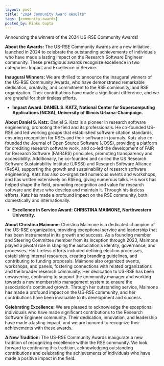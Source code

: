 ```yaml
---
layout: post
title: "2024 Community Award Results"
tags: [community-awards]
posted_by: Rinku Gupta
---
```


Announcing the winners of the 2024 US-RSE Community Awards!

**About the Awards:**
The US-RSE Community Awards are a new initiative, launched in 2024 to celebrate the outstanding achievements of individuals who have made a lasting impact on the Research Software Engineer community. These prestigious awards recognize excellence in two categories: Impact and Excellence in Service.

**Inaugural Winners:**
We are thrilled to announce the inaugural winners of the US-RSE Community Awards, who have demonstrated remarkable dedication, creativity, and commitment to the RSE community, and RSE organization. Their contributions have made a significant difference, and we are grateful for their tireless efforts.
* **Impact Award: DANIEL S. KATZ, National Center for Supercomputing Applications (NCSA), University of Illinois Urbana-Champaign.**

**About Daniel S. Katz:**  Daniel S. Katz is a pioneer in research software engineering, promoting the field and its professionals. He co-founded US-RSE and led working groups that established software citation standards, ensuring recognition for RSEs and their software in journals. Katz also co-founded the Journal of Open Source Software (JOSS), providing a platform for crediting research software work, and co-led the development of FAIR for Research Software (FAIR4RS) principles, promoting transparency and accessibility. Additionally, he co-founded and co-led the US Research Software Sustainability Institute (URSSI) and Research Software Alliance (ReSA), supporting the growth and sustainability of research software engineering. Katz has also co-organized numerous events and workshops, and has written extensively on RSEng, giving numerous talks. His work has helped shape the field, promoting recognition and value for research software and those who develop and maintain it. Through his tireless efforts, Katz has made a profound impact on the RSE community, both domestically and internationally.

* **Excellence in Service Award: CHRISTINA MAIMONE, Northwestern University.**

**About Christina Maimone:** Christina Maimone is a dedicated champion of the US-RSE organization, providing exceptional service and leadership that has been instrumental in its growth and success. As a founding member and Steering Committee member from its inception through 2023, Maimone played a pivotal role in shaping the association's identity, governance, and processes. Her tireless efforts included defining election processes, establishing internal resources, creating branding guidelines, and contributing to funding proposals. Maimone also organized events, workshops, and panels, fostering connections with related organizations and the broader research community. Her dedication to US-RSE has been unwavering, continuing to support the community manager and working towards a new membership management system to ensure the association's continued growth. Through her outstanding service, Maimone has made a profound impact on the US-RSE community, and her contributions have been invaluable to its development and success.
  
**Celebrating Excellence:**
We are pleased to acknowledge the exceptional individuals who have made significant contributions to the Research Software Engineer community. Their dedication, innovation, and leadership have made a lasting impact, and we are honored to recognize their achievements with these awards.

**A New Tradition:**
The US-RSE Community Awards inaugurate a new tradition of recognizing excellence within the RSE community. We look forward to continuing this tradition, acknowledging outstanding contributions and celebrating the achievements of individuals who have made a positive impact in the field.
